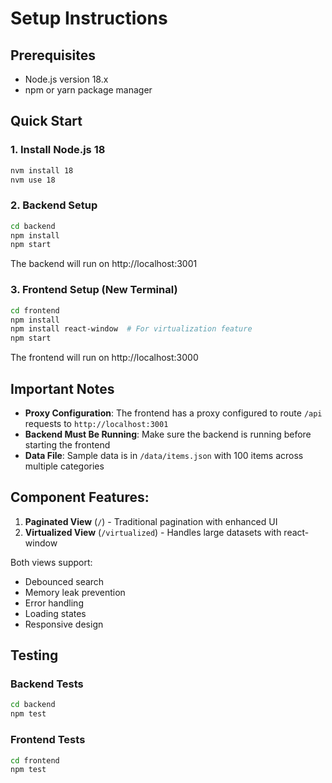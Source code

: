 # Setup Instructions

## Prerequisites

- Node.js version 18.x
- npm or yarn package manager

## Quick Start

### 1. Install Node.js 18

```bash
nvm install 18
nvm use 18
```

### 2. Backend Setup

```bash
cd backend
npm install
npm start
```

The backend will run on http://localhost:3001

### 3. Frontend Setup (New Terminal)

```bash
cd frontend
npm install
npm install react-window  # For virtualization feature
npm start
```

The frontend will run on http://localhost:3000

## Important Notes

- **Proxy Configuration**: The frontend has a proxy configured to route `/api` requests to `http://localhost:3001`
- **Backend Must Be Running**: Make sure the backend is running before starting the frontend
- **Data File**: Sample data is in `/data/items.json` with 100 items across multiple categories

## Component Features:

1. **Paginated View** (`/`) - Traditional pagination with enhanced UI
2. **Virtualized View** (`/virtualized`) - Handles large datasets with react-window

Both views support:

- Debounced search
- Memory leak prevention
- Error handling
- Loading states
- Responsive design

## Testing

### Backend Tests

```bash
cd backend
npm test
```

### Frontend Tests

```bash
cd frontend
npm test
```

